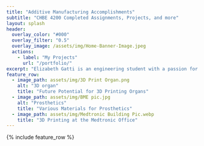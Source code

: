 ```yaml
---
title: "Additive Manufacturing Accomplishments"
subtitle: "CHBE 4200 Completed Assignments, Projects, and more"
layout: splash
header:
  overlay_color: "#000"
  overlay_filter: "0.5"
  overlay_image: /assets/img/Home-Banner-Image.jpeg
  actions:
    - label: "My Projects"
      url: "/portfolio/"
excerpt: "Elizabeth Gatti is an engineering student with a passion for biomedical innovations. By expanding her skills in additive manufacturing, she hopes to contribute to Medtronic's innovation with improved modeling and production plans. As innovations grow and technological advancements expand, digital fabrication will grow to play a major role in the field of medicine. Elizabeth hopes by growing in this field she will be on the cutting edge of the inventions to come."
feature_row:
  - image_path: assets/img/3D Print Organ.png
    alt: "3D organ"
    title: "Future Potential for 3D Printing Organs"
  - image_path: assets/img/BME pic.jpg
    alt: "Prosthetics"
    title: "Various Materials for Prosthetics"
  - image_path: assets/img/Medtronic Building Pic.webp
    title: "3D Printing at the Medtronic Office"
---
```


{% include feature_row %}

